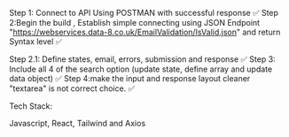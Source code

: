 Step 1: Connect to API Using POSTMAN with successful response ✅
Step 2:Begin the build , Establish simple connecting using JSON Endpoint 
"https://webservices.data-8.co.uk/EmailValidation/IsValid.json" and return Syntax level ✅

Step 2.1: Define states, email, errors, submission and response ✅
Step 3: Include all 4 of the search option (update state, define array and update data object) ✅
Step 4:make the input and response layout cleaner "textarea" is not correct choice. ✅




Tech Stack:

Javascript, React, Tailwind and Axios